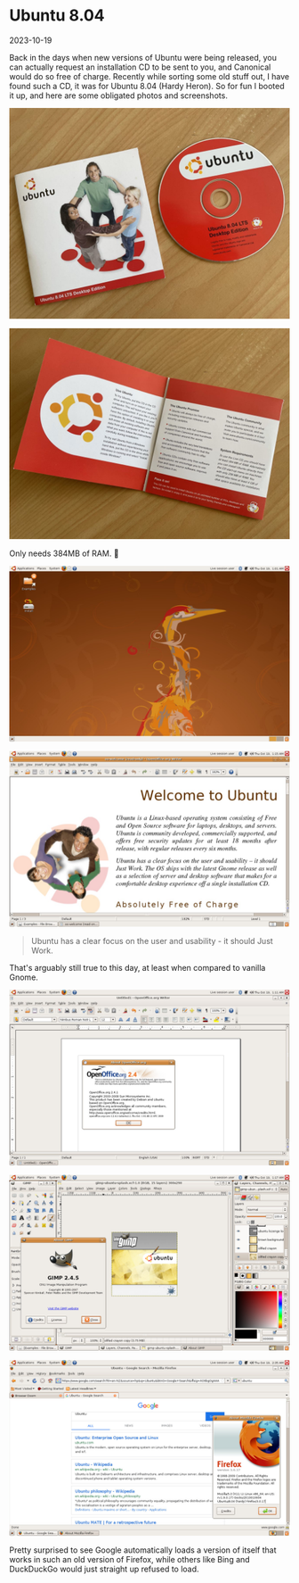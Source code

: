 # Ubuntu 8.04

2023-10-19

Back in the days when new versions of Ubuntu were being released, you
can actually request an installation CD to be sent to you, and
Canonical would do so free of charge. Recently while sorting some old
stuff out, I have found such a CD, it was for Ubuntu 8.04 (Hardy
Heron). So for fun I booted it up, and here are some obligated photos
and screenshots.

![Ubuntu Disc](ubuntu-disc.jpg)

![Ubuntu Cover](ubuntu-cover.jpg)

Only needs 384MB of RAM. 👴

![Desktop](desktop.jpg)

![Welcome](welcome.jpg)

> Ubuntu has a clear focus on the user and usability - it should Just
> Work.

That's arguably still true to this day, at least when compared to
vanilla Gnome.

![OpenOffice](openoffice.jpg)

![GIMP](gimp.jpg)

![Firefox](firefox.jpg)

Pretty surprised to see Google automatically loads a version of itself
that works in such an old version of Firefox, while others like Bing
and DuckDuckGo would just straight up refused to load.
